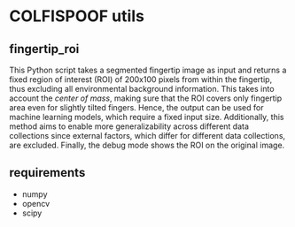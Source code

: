 # COLFISPOOF utils

## fingertip_roi

This Python script takes a segmented fingertip image as input and returns a fixed region of interest (ROI) of 200x100 pixels from within the fingertip, thus excluding all environmental background information. This takes into account the *center of mass*, making sure that the ROI covers only fingertip area even for slightly tilted fingers. Hence, the output can be used for machine learning models, which require a fixed input size. Additionally, this method aims to enable more generalizability across different data collections since external factors, which differ for different data collections, are excluded. Finally, the debug mode shows the ROI on the original image.

## requirements
* numpy
* opencv
* scipy

